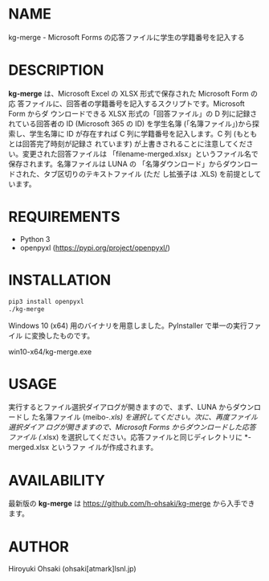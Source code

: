# NAME

kg-merge - Microsoft Forms の応答ファイルに学生の学籍番号を記入する

# DESCRIPTION

**kg-merge** は、Microsoft Excel の XLSX 形式で保存された Microsoft Form の応
答ファイルに、回答者の学籍番号を記入するスクリプトです。Microsoft Form からダ
ウンロードできる XLSX 形式の「回答ファイル」の D 列に記録されている回答者の ID
(Microsoft 365 の ID) を学生名簿 (「名簿ファイル」)から探索し、学生名簿に ID
が存在すれば C 列に学籍番号を記入します。C 列 (もともとは回答完了時刻が記録さ
れています) が上書きされることに注意してください。変更された回答ファイルは
「filename-merged.xlsx」というファイル名で保存されます。名簿ファイルは LUNA の
「名簿ダウンロード」からダウンロードされた、タブ区切りのテキストファイル (ただ
し拡張子は .XLS) を前提としています。

# REQUIREMENTS

- Python 3
- openpyxl (https://pypi.org/project/openpyxl/)

# INSTALLATION

```sh
pip3 install openpyxl
./kg-merge
```

Windows 10 (x64) 用のバイナリを用意しました。PyInstaller で単一の実行ファイル
に変換したものです。

win10-x64/kg-merge.exe

# USAGE

実行するとファイル選択ダイアログが開きますので、まず、LUNA からダウンロードし
た名簿ファイル (meibo-*.xls) を選択してください。次に、再度ファイル選択ダイア
ログが開きますので、Microsoft Forms からダウンロードした応答ファイル (*.xlsx)
を選択してください。応答ファイルと同じディレクトリに *-merged.xlsx というファ
イルが作成されます。

# AVAILABILITY

最新版の **kg-merge** は https://github.com/h-ohsaki/kg-merge から入手できます。

# AUTHOR

Hiroyuki Ohsaki (ohsaki[atmark]lsnl.jp)
